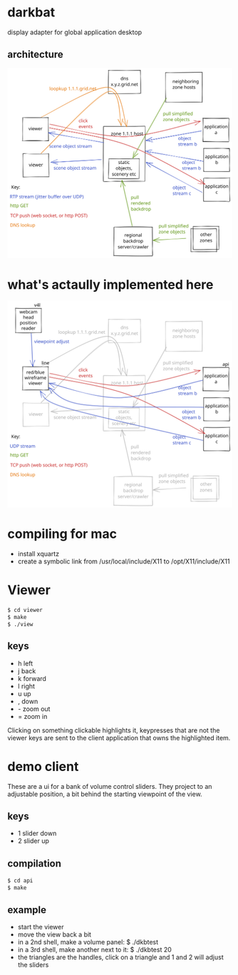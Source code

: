 # darkbat

display adapter for global application desktop


## architecture

![architecture](darkbat-excalidraw.svg)

# what's actaully implemented here

![implemeneted here](darkbat-excalidraw-implemented.svg)

# compiling for mac

- install xquartz
- create a symbolic link from /usr/local/include/X11 to /opt/X11/include/X11

# Viewer

```
$ cd viewer
$ make
$ ./view
```

## keys
- h left
- j back
- k forward
- l right
- u up
- , down
- \- zoom out
- \= zoom in

Clicking on something clickable highlights it, keypresses that are not the viewer keys are sent to the
client application that owns the highlighted item.

# demo client

These are a ui for a bank of volume control sliders.  They project to an adjustable position, a bit
behind the starting viewpoint of the view.

## keys

- 1 slider down
- 2 slider up

## compilation

```
$ cd api
$ make
```

## example

- start the viewer
- move the view back a bit
- in a 2nd shell, make a volume panel: $ ./dkbtest
- in a 3rd shell, make another next to it: $ ./dkbtest 20
- the triangles are the handles, click on a triangle and 1 and 2 will adjust the sliders

